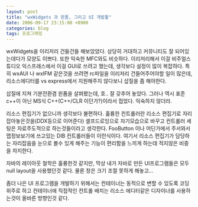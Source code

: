 ```yaml
---
layout: post
title: "wxWidgets 과 윈폼, 그리고 UI 개발툴"
date: 2006-09-17 23:15:00 +0900
categories: blog
tags: 프로그래밍
---
```


wxWidgets을 이리저리 건들건들 해보았었다. 상당히 거대하고 커뮤니티도 잘 되어있는데다가 모양도 이쁘다. 또한 익숙한 MFC와도 비슷하다. 이리저리해서 이걸 비주얼스튜디오 익스프레스에서 이걸 GUI로 쓰려고 했는데, 생각보다 설정이 많이 복잡하다. 특히 wxAUI 나 wxIFM 같은것을 쓰려면 rc파일을 이리저리 건들어주어야할 일이 많은데, 리소스에디터를 vs express에서 지원해주지 않다보니 삽질을 좀 해야한다.

삽질에 지쳐 기분전환겸 윈폼을 살펴봤는데, 호.. 잘 갖추어 놓았다. 그러나 역시 표준 c++이 아닌 MS식 C++(C++/CLR 이던가?)이라서 접었다. 익숙하지 않더라.

리소스 편집기가 없으니까 생각보다 불편하다. 훌륭한 컨트롤러란 리소스 편집기로 자리잡아놓은것을(DDX등으로 이어준다) 셀프드로잉으로 자기모습으로 바꾸고 컨트롤러 세팅은 자료주도적으로 하는것들이라고 생각한다. FooButton 이나 어딘가에서 주서와서 맵정보보기에 쓰고있는 DIB 컨트롤러들이 이런식이다. 여기서 리소스 편집기가 담당하는 자리잡음을 눈으로 볼수 있게 해주는 기능이 편리함을 느끼게 하는데 적지않은 비중을 차지한다.

자바의 레이아웃 철학은 훌륭한것 같지만, 막상 내가 자바로 만든 UI프로그램들은 모두 null layout을 사용했던것 같다. 물론 창은 크기 조절 못하게 해놓고...

좀더 나은 UI 프로그램을 개발하기 위해서는 컨테이너는 동적으로 변할 수 있도록 코딩위주로 하고 컨테이너에 직접적인 컨트롤 배치는 리소스 에디터같은 디자이너를 사용하는것이 올바른 방향인것 같다.

